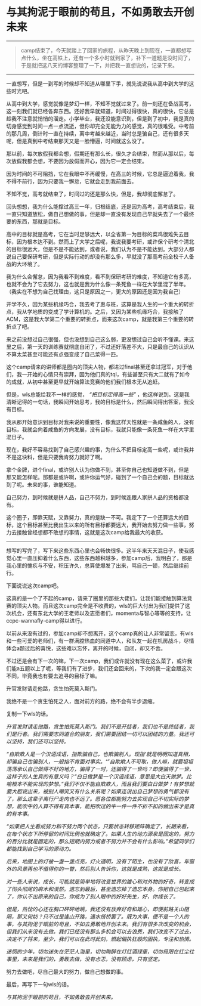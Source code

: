 # 与其拘泥于眼前的苟且，不如勇敢去开创未来

____

>camp结束了，今天就踏上了回家的旅程，从昨天晚上到现在，一直都想写点什么，坐在高铁上，还有一个多小时就到家了，补下一道题是没时间了，于是就把这八天的博客整理了一下，并把我一直想说的，记录下来。
______


一直想写，但是一到写的时候却不知道从哪里下手，就先说说我从高中到大学的这些时光吧。

从高中到大学，感觉就像是梦幻一样，不知不觉就过来了。前一刻还在备战高考，这一刻我们就已经各奔东西。还好我早就知道，时间过得很快，真的很快，它总是趁我不注意就悄悄的溜走。小学毕业，我还没能意识到，但是到了初中，我是真的切身感觉到时间一点一点流逝，但你却完全无能为力的感觉，真的很难受。中考前的那几周，倒计时一直在持续，离中考越来越近，当时总是骗自己，还有很多天呢，但是真到中考结束那天又是一脸懵逼，时间就这么没了。

那以前，每次放假我都会想，假期还有那么长，很久才会结束，然而从那以后，每次放假我都会想，不要因为放假而开心，因为它一定会结束。

因为时间的不可阻挡，它在我眼中不再缓慢，在高三的时候，它总是逼迫着我，我不得不前行，因为只要我一懈怠，它就会走到我前面去。

不知不觉，高考就结束了，时间过的还是那么快，但是，我却彻底懈怠了。

回头想想，我为什么能撑过高三一年，归根结底，还是因为高考，高考结束后，我一直只知道放松，做自己想做的事，但是却一直没有发现自己早就失去了一个最终要的东西，那就是目标。

高中的目标就是高考，它在当时足够远大，以全省第一为目标的菜鸡很难失去目标，因为根本达不到。然而上了大学之后呢，我说我要考研，或许保个研考个清北的目标很远大，但是不是不能达到，或者说，我们认为不是不能达到。大部分人都说自己要保研考研，但是实际行动的却没有那么多，早就没了那高考前全校千人备战的大环境了。

我为什么会懈怠，因为我看不到难度，看不到保研考研的难度，不知道它有多高，也就不会为了它去努力，这也就是我为什么像一条死鱼一样在大学里混了半年。（我实在不想为自己找理由，这只是原因之一，更大的原因还是因为我自己）

开学不久，因为某些机缘巧合，我去考了惠与班，这算是我人生的一个重大的转折点，我从学地质的变成了学计算机的。之后，又因为某些机缘巧合，我接触了ACM，这是我大学第二个重要的转折点，而来这次camp，就是我第三个重要的转折点了吧。

来之前没想过自己很强，但也没想到自己这么弱，更没想过自己会听不懂课。来这里之后，第一天的训练赛就彻底自闭了，不过还好落差不大，只是最自己的认识从不算太菜甚至可能还有点强变成了自己菜得一匹。

这个camp请来的讲师都是圈内的顶尖人物，都进过final甚至还拿过冠军，对于他们，我一开始的心情只有崇拜，因为他们真的tql，有些甚至只有大二就有了如今的成就，从初中甚至更早就开始算法竞赛的他们我们根本无从追赶。

但是，wls总能给我不一样的感觉， *“把目标定得高一些”* ，他这样说到。这是我清晰记得的一句话，我瞬间开始思考，我的目标是什么，然后瞬间得出答案，我没有目标。

我从那开始意识到目标对我来说的重要性，像我这样天性就是一条咸鱼的人，没有目标，我就会向着咸鱼的方向发展，没有目标，我就只能像一条死鱼一样在大学里混日子。

现在，我好不容易找到了自己感兴趣的事，为什么不把目标定高一些呢，或许我并不是这块料，但是只要我肯努力就好了啊。

拿个金牌，进个final，或许别人认为你做不到，甚至你自己也知道做不到，但是那又能怎样呢。那都是或许啊，或许你运气好，碰到了一个自己会的题，目标就达到了呢。未来的事，谁能知道。

自己努力，到时候就是拼人品，自己不努力，到时候连跟人家拼人品的资格都没有。

这个圈子，即靠天赋，又靠努力，真的是缺一不可。我定下了一个还算远大的目标，这个目标甚至比我出生以来的所有目标都要远大，我开始去努力做一些事，努力去接触曾经想都不敢想的事情，这就是这次camp给我最大的收获。

_____

想写的写完了，写下来这些东西心里也会畅快很多。这半年来天天混日子，使我感觉心里一直压抑着什么东西，这些东西越积越多，参加camp后，我明白了，那是我心里的愧疚与不安，积压许久，总算使爆发了出来，骂自己一顿，然后继续前行。

下面说说这次camp吧。

这真的是一个了不起的camp，请来了圈里的那些大佬们，让我们能接触到算法竞赛的顶尖人物。而且这次camp完全是不收费的，wls的巨大付出为我们提供了这次机会，还有东北大学的王老师以及志愿者们，momenta与智心等等的支持，让ccpc-wannafly-camp得以进行。

以前从来没有过的，参加camp却不想离开，这个camp真的让人非常留恋，有wls和一些可爱的老师们，有一群满腔热血的同道中人，和队友一起在机房战斗，尽情体会a题过后的喜悦，这些难以忘怀，离开的时候，自闭，却又不舍。

不过还是会有下一次的嘛，下一次camp，我们或许就没有现在这么菜了，或许我们能a五题以上了呢，等我们有了进步，我们还会回来的，下次的我一定会跟这次不同，毕竟我也有要去追寻的目标了嘛。

升官发财请走他路，贪生怕死莫入斯门。

我绝不是一个贪生怕死之人，面对前方的路，绝不会有半步退缩。

复制一下wls的话。

*升官发财请走他路，贪生怕死莫入斯门。我们不是开括者，我们也不是终结者，我们是行者。我们需要志同道合的朋友，我们需要团结一切可以团结的力量。我还可以坚持，我们还可以坚持。*

*“自欺欺人是一个汉语成语，指欺骗自己，也欺骗别人。现指’就是明明知道真相，却骗自己也骗别人，一般指不肯面对事实。‘”自欺欺人不可取，做人嘛，就要坦坦荡荡承认自己做得不好的地方，骗得了一时，还骗得了一世吗？即便骗得了一世，这样子的人生真的有意义吗？“白日做梦是一个汉语成语，意思是大白天做梦。比喻根本不能实现的梦想。”我们不仅不能自欺欺人，而且我们要白日做梦！有梦想就要大胆说出来，被别人嘲笑又有什么关系呢？如果连说出自己梦想的勇气都没有了，那么这辈子离行尸走肉也不远了。愿各位都能努力去实现自己不切实际的梦想，能吹牛的人算不得有真本事，能把吹过的牛一件一件不折不扣的做出来才是真的有本事。*

*“如果把人生看成努力和不努力两个状态，只要状态转移矩阵确定了，长期来看，在每个状态下所停留的时间比例也就确定了。如果人生的动力源泉是固定的，努力的百分比就是固定的，那么短期内努力或者不努力并不会有什么影响。”希望同学们都能找到自己学习的源动力。*

*后来，地图上的灯被一盏一盏点亮，灯火通明，没有了陌生，也没有了欣喜，车窗外的风景再也不值得你的一瞥，然后别人告诉你，这就是成熟，这就是成长。*

*对一些人来说，成长，可能就是简单地将改变世界的雄心和对外物的好奇，转变成了彻头彻尾的麻木和漠然。遗忘到最后，甚至遗忘掉了遗忘本身。你把自己包起来了，你认不出原来的自己，你成为了别人眼中的好好先生，好，你成长了。*

*但是，热忱的心还在胸口砰砰地跳，我还没有放弃好奇和雄心，即便前路关山阻隔，那又何妨？只不过是逢山开路，遇水搭桥罢了。既为大事，便不是一个人的事，与其拘泥于眼前的苟且，不如去勇敢地开创未来。我们有很多次改变的机会，但我们从来没有去做。我们已经没有那么多机会可以去浪费，我们改变不了过去，决定不了将来，至少，我们可以在此时此刻，燃起偏执狂般的固执，专注和热情。*

*迷惘的少年，切勿迷失在茫茫人海里，切勿陶醉在灯红酒绿里，切勿局限在红尘往事里，未来是我们的，勇敢去做，没有忐忑，没有顾虑，只有坚定。*

努力去做吧，尽自己最大的努力，做自己想做的事。

最后，再写下一句wls的话。

*与其拘泥于眼前的苟且，不如勇敢去开创未来。*